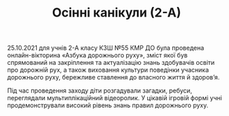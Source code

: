 ﻿---
title: Осінні канікули (2-А)
---

25.10.2021 для учнів 2-А класу КЗШ №55 КМР ДО була проведена онлайн-вікторина «Азбука дорожнього руху», зміст якої був спрямований на закріплення та актуалізацію знань здобувачів освіти про дорожній рух, а також виховання культури поведінки учасника дорожнього руху, бережливе ставлення до власного життя й здоров’я.

Під час проведення заходу діти розгадували загадки, ребуси, переглядали мультиплікаційний відеоролик. У цікавій ігровій формі учні продемонстрували високий рівень знань правил дорожнього руху.

<slideshow></slideshow>